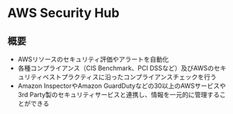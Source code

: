 # AWS Security Hub

## 概要
- AWSリソースのセキュリティ評価やアラートを自動化
- 各種コンプライアンス（CIS Benchmark、PCI DSSなど）及びAWSのセキュリティベストプラクティスに沿ったコンプライアンスチェックを行う
- Amazon InspectorやAmazon GuardDutyなどの30以上のAWSサービスや3rd Party製のセキュリティサービスと連携し、情報を一元的に管理することができる

